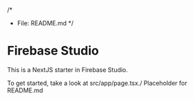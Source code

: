/*
 * File: README.md
 */
# Firebase Studio

This is a NextJS starter in Firebase Studio.

To get started, take a look at src/app/page.tsx./ Placeholder for README.md
